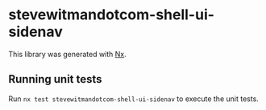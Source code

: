 # stevewitmandotcom-shell-ui-sidenav

This library was generated with [Nx](https://nx.dev).

## Running unit tests

Run `nx test stevewitmandotcom-shell-ui-sidenav` to execute the unit tests.
